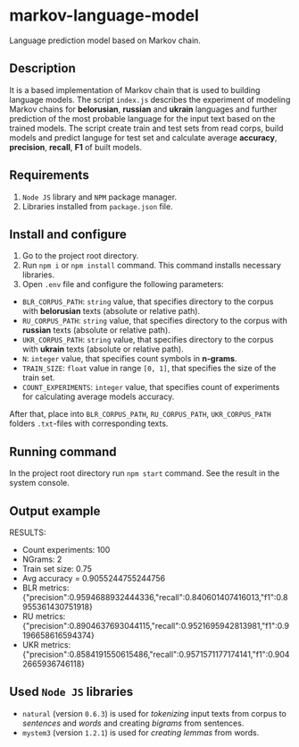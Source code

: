 # markov-language-model
Language prediction model based on Markov chain.

## Description
It is a based implementation of Markov chain that is used to building language models.
The script `index.js` describes the experiment of modeling Markov chains for __belorusian__, __russian__ and __ukrain__ languages
and further prediction of the most probable language for the input text based on the trained models.
The script create train and test sets from read corps, build models and predict languge for test set and calculate average __accuracy__, __precision__, __recall__, __F1__ of built models.

## Requirements
1. `Node JS` library and `NPM` package manager.
2. Libraries installed from `package.json` file.

## Install and configure
1. Go to the project root directory.
2. Run `npm i` or `npm install` command. This command installs necessary libraries.
3. Open `.env` file and configure the following parameters:
- `BLR_CORPUS_PATH`: `string` value, that specifies directory to the corpus with __belorusian__ texts (absolute or relative path).
- `RU_CORPUS_PATH`: `string` value, that specifies directory to the corpus with __russian__ texts (absolute or relative path).
- `UKR_CORPUS_PATH`: `string` value, that specifies directory to the corpus with __ukrain__ texts (absolute or relative path).
- `N`: `integer` value, that specifies count symbols in __n-grams__.
- `TRAIN_SIZE`: `float` value in range `[0, 1]`, that specifies the size of the train set.
- `COUNT_EXPERIMENTS`: `integer` value, that specifies count of experiments for calculating average models accuracy.

After that, place into `BLR_CORPUS_PATH`, `RU_CORPUS_PATH`, `UKR_CORPUS_PATH` folders `.txt`-files with corresponding texts.

## Running command
In the project root directory run `npm start` command.
See the result in the system console.

## Output example

RESULTS:
- Count experiments: 100
- NGrams: 2
- Train set size: 0.75
- Avg accuracy = 0.9055244755244756
- BLR metrics: {"precision":0.9594688932444336,"recall":0.840601407416013,"f1":0.8955361430751918}
- RU metrics: {"precision":0.8904637693044115,"recall":0.9521695942813981,"f1":0.9196658616594374}
- UKR metrics: {"precision":0.8584191550615486,"recall":0.9571571177174141,"f1":0.9042665936746118}


## Used `Node JS` libraries
- `natural` (version `0.6.3`) is used for _tokenizing_ input texts from corpus to _sentences_ and _words_ and creating _bigrams_ from sentences.
- `mystem3` (version `1.2.1`) is used for _creating lemmas_ from words.
